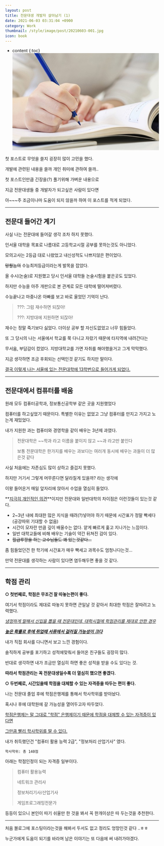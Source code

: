 ```yaml
---
layout: post
title: 전문대생 개발자 살아남기 (1)
date: 2021-06-03 03:31:04 +0900
category: Work
thumbnail: /style/image/post/20210603-001.jpg
icon: book
---
```



* content
{:toc}
![](/style/image/post/20210603-001.jpg)



첫 포스트로 무엇을 쓸지 굉장히 많이 고민을 했다.

개발에 관련된 내용을 쓸까 개인 취미에 관하여 쓸까..

첫 포스트인만큼 긴장을(?) 풀기위해 가벼운 내용으로

지금 전문대생들 중 개발자가 되고싶은 사람이 있다면

아~~~주 조금이나마 도움이 되지 않을까 하여 이 포스트를 적게 되었다.

------

## 전문대 들어간 계기

사실 나는 전문대에 들어갈 생각 조차 하지 못했다.

인서울 대학을 목표로 나름대로 고등학교시절 공부를 못하는것도 아니었다.

모의고사는 2등급 대로 나왔었고 내신성적도 나쁘지않은 편이었다.

~~망할놈의~~ 수능최저등급이라는게 발목을 잡았다.

올 수시(논술)로 지원했고 당시 인서울 대학들 논술시험을 붙은곳도 있었다. 

하지만 수능을 아주 개판으로 본 관계로 모든 대학에 떨어져버렸다.

수능끝나고 마중나온 아빠를 보고 바로 울었던 기억이 난다.



> ???: 그럼 재수하면 되잖아!
>
> ???: 지방대에 지원하면 되잖아!



재수는 정말 죽기보다 싫었다. 더이상 공부 할 자신도없었고 너무 힘들었다.

또 그 당시의 나는 서울에서 학교를 쭉 다니고 자랐기 때문에 타지역에 내려간다는 

무서움, 부담감이 컸었다. 지방대학교를 가면 자취를 해야했을거고 그게 막막했다.

지금 생각하면 조금 후회되는 선택인것 같기도 하지만 말이다.



<u>결국 이렇게 나는 서울에 있는 전문대학에 13학번으로 들어가게 되었다.</u>

------

## 전문대에서 컴퓨터를 배움

원래 모두 컴퓨터공학과, 정보통신공학부 같은 곳을 지원했었다

컴퓨터를 하고싶었기 때문이다. 특별한 이유는 없었고 그냥 컴퓨터를 만지고 가지고 노는게 재밌었다.

내가 지원한 과는 컴퓨터와 경영학을 같이 배우는 3년제 과였다.

> 전문대학은 ~~학과 라고 이름을 붙이지 않고 ~~과 라고만 붙인다
>
> 보통 전문대학은 한가지를 배우는 과보다는 여러개 동시에 배우는 과들이 더 많은것 같다



사실 처음에는 자존심도 많이 상하고 즐겁지 못했다. 

하지만 거기서 그렇게 머무른다면 달라질게 있을까? 라는 생각에 

이왕 들어온거 매일 앞자리에 앉아서 수업을 열심히 들었다.



**<u>지극히 개인적인 의견</u>**이지만 전문대와 일반대학의 차이점은 이런것들이 있는것 같다.

- 2~3년 내에 최대한 많은 지식을 때려(?)넣어야 하기 때문에 시간표가 정말 빡세다 (공강따위 기대할 수 없음)
- 시간이 모자란 만큼 깊이 배울수는 없다. 얕게 빠르게 훑고 지나가는 느낌이다.
- 일반 대학교들에 비해 배우는 기술이 약간 뒤쳐진 감이 있다.
- ~~월급루팡을 하는 교수님들도 꽤 있는것같다...~~



좀 힘들었던건 한 학기에 시간표가 매우 빡세고 과목수도 엄청나다는것...

만약 전문대를 생각하는 사람이 있다면 염두해두면 좋을 것 같다.

------

## 학점 관리

**○ 첫번째로, 학점은 무조건 잘 따놓는편이 좋다.**

여기서 학점이라도 제대로 따놓지 못하면 큰일날 것 같아서 최대한 학점은 잘따려고 노력했다.

*<u>냉정하게 말해서  신입을 뽑을 때 전문대인데, 대학시절에 학점관리를 제대로 안한 경우</u>*

***<u>높은 확률로 후에 취업때 서류에서 걸러질 가능성이 크다</u>***



내가 직접 회사를 다니면서 보고 느낀 경험이다.

솔직하게 공부를 포기하고 성적에맞춰서 들어온 친구들도 굉장히 많다.

반대로 생각하면 내가 조금만 열심히 하면 좋은 성적을 받을 수도 있다는 것.

**따라서 학점관리는 꼭 전문대생일수록 더 열심히 했으면 좋겠다.**



**○ 두번째로, 시간있을때 학점을 대체할 수 있는 자격증을 따두는 편이 좋다.**

나는 전문대 졸업 후에 학점은행제를 통해서 학사학위를 받아놨다.

혹시나 후에 대학원에 갈 가능성을 열어두고자 따두었다.



<u>학점은행제는 말 그대로 "학점" 은행제이기 때문에 학점을 대체할 수 있는 자격증이 있다면</u>

<u>그만큼 빨리 학사학위를 딸 수 있다.</u>

내가 취득했던건 "컴퓨터 활용 능력 2급", "정보처리 산업기사" 였다.

```
학사학위: 총 140점
```



아래는 학점인정이 되는 자격증 일부이다.

> 컴퓨터 활용능력
>
> 네트워크 관리사
>
> 정보처리기사/산업기사
>
> 게임프로그래밍전문가



등등이 있으니 본인이 따기 쉬울만 한 것을 봐서 꼭 한개이상은 따 두는것을 추천한다.

------

처음 블로그에 포스팅이라는것을 해봐서 두서도 없고 정리도 엉망인것 같다 ..ㅎㅎ

누군가에게 도움이 되기를 바라며 남은 이야기는 또 다음에 써 내려가야겠다.